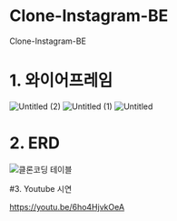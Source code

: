 # Clone-Instagram-BE
Clone-Instagram-BE


# 1. 와이어프레임

![Untitled (2)](https://user-images.githubusercontent.com/113455892/199663757-681bf538-5003-4788-855d-e65ed36f06b0.png)
![Untitled (1)](https://user-images.githubusercontent.com/113455892/199663770-13f380ae-295c-440d-ac63-3e42ed9cf3e4.png)
![Untitled](https://user-images.githubusercontent.com/113455892/199663786-ddf54597-3a8f-4921-b3fb-8cb55c13301d.png)



# 2. ERD

![클론코딩 테이블](https://user-images.githubusercontent.com/113455892/199663847-15ec75a7-eca4-477e-b075-13f0bd156617.png)



#3. Youtube 시연


https://youtu.be/6ho4HjvkOeA
